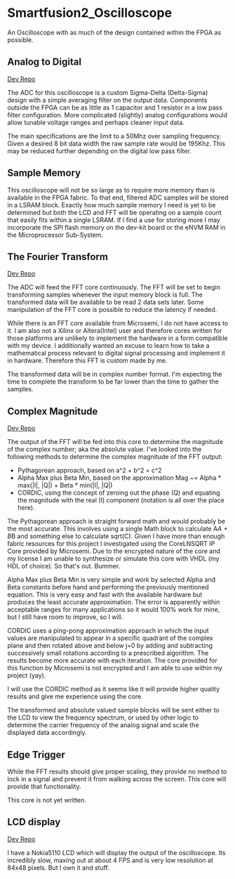 # Smartfusion2_Oscilloscope
 An Oscilloscope with as much of the design contained within the FPGA as possible.


## Analog to Digital

[Dev Repo](https://github.com/PKazm/vhdl-experiments/tree/master/Delta_Sigma_ADC)

The ADC for this oscilloscope is a custom Sigma-Delta (Delta-Sigma) design with a simple averaging filter on the output data. Components outside the FPGA can be as little as 1 capacitor and 1 resistor in a low pass filter configuration. More complicated (slightly) analog configurations would allow tunable voltage ranges and perhaps cleaner input data.

The main specifications are the limit to a 50Mhz over sampling frequency. Given a desired 8 bit data width the raw sample rate would be 195Khz. This may be reduced further depending on the digital low pass filter.

## Sample Memory

This oscilloscope will not be so large as to require more memory than is available in the FPGA fabric. To that end, filtered ADC samples will be stored in a LSRAM block. Exactly how much sample memory I need is yet to be determined but both the LCD and FFT will be operating on a sample count that easily fits within a single LSRAM. If I find a use for storing more I may incorporate the SPI flash memory on the dev-kit board or the eNVM RAM in the Microprocessor Sub-System.

## The Fourier Transform

[Dev Repo](https://github.com/PKazm/vhdl-experiments/tree/master/FFT_Core)

The ADC will feed the FFT core continuously. The FFT will be set to begin transforming samples whenever the input memory block is full. The transformed data will be available to be read 2 data sets later. Some manipulation of the FFT core is possible to reduce the latency if needed.

While there is an FFT core available from Microsemi, I do not have access to it. I am also not a Xilinx or Altera(Intel) user and therefore cores written for those platforms are unlikely to implement the hardware in a form compatible with my device. I additionally wanted an excuse to learn how to take a mathematical process relevant to digital signal processing and implement it in hardware. Therefore this FFT is custom made by me.

The transformed data will be in complex number format. I'm expecting the time to complete the transform to be far lower than the time to gather the samples.

## Complex Magnitude

[Dev Repo](https://github.com/PKazm/vhdl-experiments/tree/master/Complex_Magnitude)

The output of the FFT will be fed into this core to determine the magnitude of the complex number; aka the absolute value. I've looked into the following methods to determine the complex magnitude of the FFT output:
* Pythagorean approach, based on a^2 + b^2 = c^2
* Alpha Max plus Beta Min, based on the approximation Mag ~= Alpha * max(|I|, |Q|) + Beta * min(|I|, |Q|)
* CORDIC, using the concept of zeroing out the phase (Q) and equating the magnitude with the real (I) component (notation is all over the place here).

The Pythagorean approach is straight forward math and would probably be the most accurate. This involves using a single Math block to calculate A*A + B*B and something else to calculate sqrt(C). Given I have more than enough fabric resources for this project I investigated using the CoreLNSQRT IP Core provided by Microsemi. Due to the encrypted nature of the core and my license I am unable to synthesize or simulate this core with VHDL (my HDL of choice). So that's out. Bummer.

Alpha Max plus Beta Min is very simple and work by selected Alpha and Beta constants before hand and performing the previously mentioned equation. This is very easy and fast with the available hardware but produces the least accurate approximation. The error is apparently within acceptable ranges for many applications so it would 100% work for mine, but I still have room to improve, so I will.

CORDIC uses a ping-pong approximation approach in which the input values are manipulated to appear in a specific quadrant of the complex plane and then rotated above and below j=0 by adding and subtracting successively small rotations according to a prescribed algorithm. The results become more accurate with each iteration. The core provided for this function by Microsemi is not encrypted and I am able to use within my project (yay).

I will use the CORDIC method as it seems like it will provide higher quality results and give me experience using the core.

The transformed and absolute valued sample blocks will be sent either to the LCD to view the frequency spectrum, or used by other logic to determine the carrier frequency of the analog signal and scale the displayed data accordingly.

## Edge Trigger

While the FFT results should give proper scaling, they provide no method to lock in a signal and prevent it from walking across the screen. This core will provide that functionality.

This core is not yet written.

## LCD display

[Dev Repo](https://github.com/PKazm/vhdl-experiments/tree/master/Nokia5110_Driver_Block)

I have a Nokia5110 LCD which will display the output of the oscilloscope. Its incredibly slow, maxing out at about 4 FPS and is very low resolution at 84x48 pixels. But I own it and stuff.
